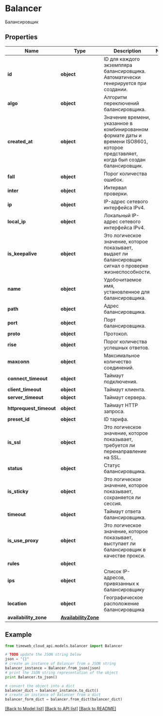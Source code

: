 # Balancer

Балансировщик

## Properties
Name | Type | Description | Notes
------------ | ------------- | ------------- | -------------
**id** | **object** | ID для каждого экземпляра балансировщика. Автоматически генерируется при создании. | 
**algo** | **object** | Алгоритм переключений балансировщика. | 
**created_at** | **object** | Значение времени, указанное в комбинированном формате даты и времени ISO8601, которое представляет, когда был создан балансировщик. | 
**fall** | **object** | Порог количества ошибок. | 
**inter** | **object** | Интервал проверки. | 
**ip** | **object** | IP-адрес сетевого интерфейса IPv4. | 
**local_ip** | **object** | Локальный IP-адрес сетевого интерфейса IPv4. | 
**is_keepalive** | **object** | Это логическое значение, которое показывает, выдает ли балансировщик сигнал о проверке жизнеспособности. | 
**name** | **object** | Удобочитаемое имя, установленное для балансировщика. | 
**path** | **object** | Адрес балансировщика. | 
**port** | **object** | Порт балансировщика. | 
**proto** | **object** | Протокол. | 
**rise** | **object** | Порог количества успешных ответов. | 
**maxconn** | **object** | Максимальное количество соединений. | 
**connect_timeout** | **object** | Таймаут подключения. | 
**client_timeout** | **object** | Таймаут клиента. | 
**server_timeout** | **object** | Таймаут сервера. | 
**httprequest_timeout** | **object** | Таймаут HTTP запроса. | 
**preset_id** | **object** | ID тарифа. | 
**is_ssl** | **object** | Это логическое значение, которое показывает, требуется ли перенаправление на SSL. | 
**status** | **object** | Статус балансировщика. | 
**is_sticky** | **object** | Это логическое значение, которое показывает, сохраняется ли сессия. | 
**timeout** | **object** | Таймаут ответа балансировщика. | 
**is_use_proxy** | **object** | Это логическое значение, которое показывает, выступает ли балансировщик в качестве прокси. | 
**rules** | **object** |  | 
**ips** | **object** | Список IP-адресов, привязанных к балансировщику | 
**location** | **object** | Географическое расположение балансировщика | 
**availability_zone** | [**AvailabilityZone**](AvailabilityZone.md) |  | 

## Example

```python
from timeweb_cloud_api.models.balancer import Balancer

# TODO update the JSON string below
json = "{}"
# create an instance of Balancer from a JSON string
balancer_instance = Balancer.from_json(json)
# print the JSON string representation of the object
print Balancer.to_json()

# convert the object into a dict
balancer_dict = balancer_instance.to_dict()
# create an instance of Balancer from a dict
balancer_form_dict = balancer.from_dict(balancer_dict)
```
[[Back to Model list]](../README.md#documentation-for-models) [[Back to API list]](../README.md#documentation-for-api-endpoints) [[Back to README]](../README.md)


